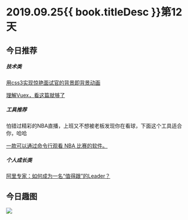# 2019.09.25{{ book.titleDesc }}第12天

## 今日推荐

##### 技术类

[用css3实现惊艳面试官的背景即背景动画](https://juejin.im/post/5d86fc096fb9a06ae94d6d7a)

[理解Vuex，看这篇就够了](https://mobilesite.github.io/2016/12/18/vuex-introduction/)

##### 工具推荐

怕错过精彩的NBA直播，上班又不想被老板发现你在看球，下面这个工具适合你，哈哈

[一款可以通过命令行观看 NBA 比赛的软件。 ](https://github.com/xxhomey19/nba-go)


##### 个人成长类

[阿里专家：如何成为一名“值得跟”的Leader？](https://m.toutiaocdn.com/i6718995758986560012/?app=news_article_lite&timestamp=1569370210&req_id=2019092508100901001404115607C5AA3B&group_id=6718995758986560012&wxshare_count=3&pbid=6740394505298150915&from=timeline)


## 今日趣图

![](https://ss0.baidu.com/6ONWsjip0QIZ8tyhnq/it/u=1804709331,1983134125&fm=173&app=49&f=JPEG?w=600&h=803&s=03B0EC225AFF0BAB106DADC90300C031)








